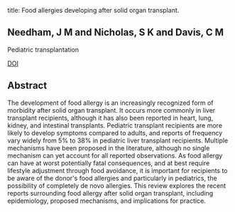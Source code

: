 title: Food allergies developing after solid organ transplant.

## Needham, J M and Nicholas, S K and Davis, C M
Pediatric transplantation

<a href="https://doi.org/10.1111/petr.12613">DOI</a>

## Abstract
The development of food allergy is an increasingly recognized form of morbidity after solid organ transplant. It occurs more commonly in liver transplant recipients, although it has also been reported in heart, lung, kidney, and intestinal transplants. Pediatric transplant recipients are more likely to develop symptoms compared to adults, and reports of frequency vary widely from 5% to 38% in pediatric liver transplant recipients. Multiple mechanisms have been proposed in the literature, although no single mechanism can yet account for all reported observations. As food allergy can have at worst potentially fatal consequences, and at best require lifestyle adjustment through food avoidance, it is important for recipients to be aware of the donor's food allergies and particularly in pediatrics, the possibility of completely de novo allergies. This review explores the recent reports surrounding food allergy after solid organ transplant, including epidemiology, proposed mechanisms, and implications for practice.

